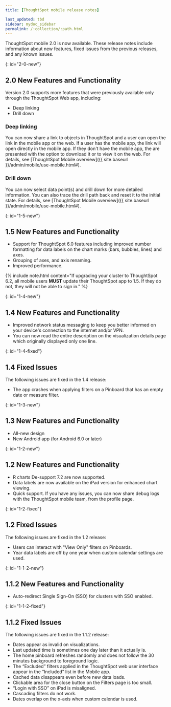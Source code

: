 ```yaml
---
title: [ThoughtSpot mobile release notes]

last_updated: tbd
sidebar: mydoc_sidebar
permalink: /:collection/:path.html
---
```

ThoughtSpot mobile 2.0 is now available. These release notes include information about new features,
fixed issues from the previous releases, and any known issues.

{: id="2-0-new"}
## 2.0 New Features and Functionality
Version 2.0 supports more features that were previously available only through the ThoughtSpot Web app, including:
- Deep linking
- Drill down

### Deep linking

You can now share a link to objects in ThoughtSpot and a user can open the link in the mobile app or the web. If a user has the mobile app, the link will open directly in the mobile app. If they don't have the mobile app, the are presented with the option to download it or to view it on the web. For details, see [ThoughtSpot Mobile overview]({{ site.baseurl }}/admin/mobile/use-mobile.html#).

### Drill down

You can now select data point(s) and drill down for more detailed information. You can also trace the drill path back and reset it to the initial state. For details, see [ThoughtSpot Mobile overview]({{ site.baseurl }}/admin/mobile/use-mobile.html#).

{: id="1-5-new"}
## 1.5 New Features and Functionality
- Support for ThoughtSpot 6.0 features including improved number formatting for data labels on the chart marks (bars, bubbles, lines) and axes.
- Grouping of axes, and axis renaming.
- Improved performance.

{% include note.html content="If upgrading your cluster to ThoughtSpot 6.2, all mobile users **MUST** update their ThoughtSpot app to 1.5. If they do not, they will not be able to sign in." %}


{: id="1-4-new"}
## 1.4 New Features and Functionality
- Improved network status messaging to keep you better informed on your device's connection to the internet and/or VPN.
- You can now read the entire description on the visualization details page which originally displayed only one line.

{: id="1-4-fixed"}
## 1.4 Fixed Issues

The following issues are fixed in the 1.4 release:

- The app crashes when applying filters on a Pinboard that has an empty date or measure filter.

{: id="1-3-new"}
## 1.3 New Features and Functionality
- All-new design
- New Android app (for Android 6.0 or later)

{: id="1-2-new"}
## 1.2 New Features and Functionality
- R charts <span class="label label-beta">De-support 7.2</span> are now supported.
- Data labels are now available on the iPad version for enhanced chart viewing.
- Quick support. If you have any issues, you can now share debug logs with the ThoughtSpot mobile team, from the profile page.

{: id="1-2-fixed"}
## 1.2 Fixed Issues

The following issues are fixed in the 1.2 release:

- Users can interact with "View Only" filters on Pinboards.
- Year data labels are off by one year when custom calendar settings are used.

{: id="1-1-2-new"}
## 1.1.2 New Features and Functionality
- Auto-redirect Single Sign-On (SSO) for clusters with SSO enabled.

{: id="1-1-2-fixed"}
## 1.1.2 Fixed Issues

The following issues are fixed in the 1.1.2 release:

- Dates appear as invalid on visualizations.
- Last updated time is sometimes one day later than it actually is.
- The home pinboard refreshes randomly and does not follow the 30 minutes background to foreground logic.
- The “Excluded” filters applied in the ThoughtSpot web user interface appear in the “Included” list in the Mobile app.
- Cached data disappears even before new data loads.
- Clickable area for the close button on the Filters page is too small.
- “Login with SSO” on iPad is misaligned.
- Cascading filters do not work.
- Dates overlap on the x-axis when custom calendar is used.
